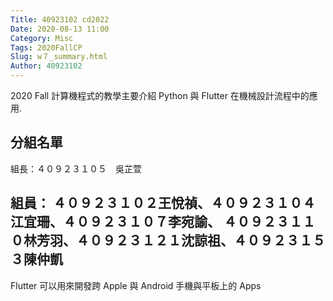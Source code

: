 ```yaml
---
Title: 40923102 cd2022
Date: 2020-08-13 11:00
Category: Misc
Tags: 2020FallCP
Slug: w７_summary.html
Author: 40923102
---
```


2020 Fall 計算機程式的教學主要介紹 Python 與 Flutter 在機械設計流程中的應用.

<!-- PELICAN_END_SUMMARY -->

分組名單
----
組長：４０９２３１０５　吳芷萱

組員：
４０９２３１０２王悅禎、４０９２３１０４江宜珊、４０９２３１０７李宛諭、
４０９２３１１０林芳羽、４０９２３１２１沈諒祖、４０９２３１５３陳仲凱
----

Flutter 可以用來開發跨 Apple 與 Android 手機與平板上的 Apps

